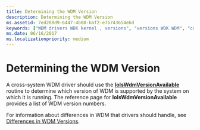 ```yaml
---
title: Determining the WDM Version
description: Determining the WDM Version
ms.assetid: 7ed288d9-6447-4b08-baf2-e7b743654ebd
keywords: ["WDM drivers WDK kernel , versions", "versions WDK WDM", "compatibility WDK WDM", "cross-system compatibility WDK WDM"]
ms.date: 06/16/2017
ms.localizationpriority: medium
---
```


# Determining the WDM Version





A cross-system WDM driver should use the [**IoIsWdmVersionAvailable**](https://msdn.microsoft.com/library/windows/hardware/ff549382) routine to determine which version of WDM is supported by the system on which it is running. The reference page for **IoIsWdmVersionAvailable** provides a list of WDM version numbers.

For information about differences in WDM that drivers should handle, see [Differences in WDM Versions](differences-in-wdm-versions.md).

 

 




